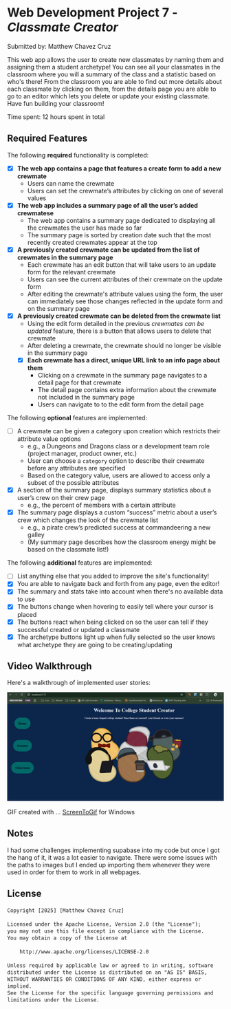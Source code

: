 # Web Development Project 7 - *Classmate Creator*

Submitted by: Matthew Chavez Cruz

This web app allows the user to create new classmates by naming them and assigning them a student archetype! You can see
all your classmates in the classroom where you will a summary of the class and a statistic based on who's there! From the
classroom you are able to find out more details about each classmate by clicking on them, from the details page you are able to go to an editor which lets you delete or update your existing classmate. Have fun building your classroom!

Time spent: 12 hours spent in total

## Required Features

The following **required** functionality is completed:


- [X] **The web app contains a page that features a create form to add a new crewmate**
  - Users can name the crewmate
  - Users can set the crewmate’s attributes by clicking on one of several values
- [X] **The web app includes a summary page of all the user’s added crewmatese**
  -  The web app contains a summary page dedicated to displaying all the crewmates the user has made so far
  -  The summary page is sorted by creation date such that the most recently created crewmates appear at the top
- [X] **A previously created crewmate can be updated from the list of crewmates in the summary page**
  - Each crewmate has an edit button that will take users to an update form for the relevant crewmate
  - Users can see the current attributes of their crewmate on the update form
  - After editing the crewmate's attribute values using the form, the user can immediately see those changes reflected in the update form and on the summary page 
- [X] **A previously created crewmate can be deleted from the crewmate list**
  - Using the edit form detailed in the previous _crewmates can be updated_ feature, there is a button that allows users to delete that crewmate
  - After deleting a crewmate, the crewmate should no longer be visible in the summary page
  - [X] **Each crewmate has a direct, unique URL link to an info page about them**
    - Clicking on a crewmate in the summary page navigates to a detail page for that crewmate
    - The detail page contains extra information about the crewmate not included in the summary page
    - Users can navigate to to the edit form from the detail page

The following **optional** features are implemented:

- [ ] A crewmate can be given a category upon creation which restricts their attribute value options
  - e.g., a Dungeons and Dragons class or a development team role (project manager, product owner, etc.)
  - User can choose a `category` option to describe their crewmate before any attributes are specified
  - Based on the category value, users are allowed to access only a subset of the possible attributes
- [X] A section of the summary page, displays summary statistics about a user’s crew on their crew page
  - e.g., the percent of members with a certain attribute 
- [X] The summary page displays a custom “success” metric about a user’s crew which changes the look of the crewmate list
  - e.g., a pirate crew’s predicted success at commandeering a new galley
  - (My summary page describes how the classroom energy might be based on the classmate list!)


The following **additional** features are implemented:

* [ ] List anything else that you added to improve the site's functionality!
* [X] You are able to navigate back and forth from any page, even the editor!
* [X] The summary and stats take into account when there's no available data to use
* [X] The buttons change when hovering to easily tell where your cursor is placed
* [X] The buttons react when being clicked on so the user can tell if they successful created or updated a classmate
* [X] The archetype buttons light up when fully selected so the user knows what archetype they are going to be creating/updating

## Video Walkthrough

Here's a walkthrough of implemented user stories:

<img src='Classmates - MattChCr.gif' title='Video Walkthrough' width='' alt='Video Walkthrough' />

<!-- Replace this with whatever GIF tool you used! -->
GIF created with ...  [ScreenToGif](https://www.screentogif.com/) for Windows


## Notes

I had some challenges implementing supabase into my code but once I got the hang of it, it was a lot easier
to navigate. There were some issues with the paths to images but I ended up importing them whenever they were used in order for them to work in all webpages.

## License

    Copyright [2025] [Matthew Chavez Cruz]

    Licensed under the Apache License, Version 2.0 (the "License");
    you may not use this file except in compliance with the License.
    You may obtain a copy of the License at

        http://www.apache.org/licenses/LICENSE-2.0

    Unless required by applicable law or agreed to in writing, software
    distributed under the License is distributed on an "AS IS" BASIS,
    WITHOUT WARRANTIES OR CONDITIONS OF ANY KIND, either express or implied.
    See the License for the specific language governing permissions and
    limitations under the License.